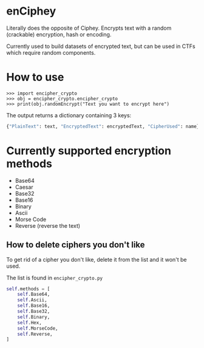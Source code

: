 # enCiphey
Literally does the opposite of Ciphey. Encrypts text with a random (crackable) encryption, hash or encoding.

Currently used to build datasets of encrypted text, but can be used in CTFs which require random components. 

# How to use
```python3
>>> import encipher_crypto
>>> obj = encipher_crypto.encipher_crypto
>>> print(obj.randomEncrypt("Text you want to encrypt here")
```

The output returns a dictionary containing 3 keys:
```python
{"PlainText": text, "EncryptedText": encryptedText, "CipherUsed": name}
```

# Currently supported encryption methods
* Base64
* Caesar
* Base32
* Base16
* Binary
* Ascii
* Morse Code
* Reverse (reverse the text)

## How to delete ciphers you don't like

To get rid of a cipher you don't like, delete it from the list and it won't be used.

The list is found in `encipher_crypto.py`
```python
self.methods = [
    self.Base64,
    self.Ascii,
    self.Base16,
    self.Base32,
    self.Binary,
    self.Hex,
    self.MorseCode,
    self.Reverse,
]
```
